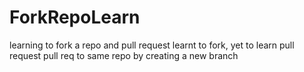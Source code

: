 # ForkRepoLearn
learning to fork a repo and pull request
learnt to fork, yet to learn pull request
pull req to same repo by creating a new branch